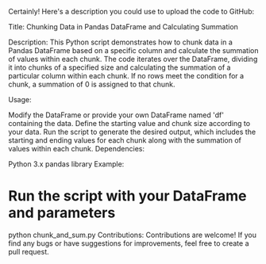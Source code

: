 
Certainly! Here's a description you could use to upload the code to GitHub:

Title: Chunking Data in Pandas DataFrame and Calculating Summation

Description:
This Python script demonstrates how to chunk data in a Pandas DataFrame based on a specific column and calculate the summation of values within each chunk. The code iterates over the DataFrame, dividing it into chunks of a specified size and calculating the summation of a particular column within each chunk. If no rows meet the condition for a chunk, a summation of 0 is assigned to that chunk.

Usage:

Modify the DataFrame or provide your own DataFrame named 'df' containing the data.
Define the starting value and chunk size according to your data.
Run the script to generate the desired output, which includes the starting and ending values for each chunk along with the summation of values within each chunk.
Dependencies:

Python 3.x
pandas library
Example:

# Run the script with your DataFrame and parameters
python chunk_and_sum.py
Contributions:
Contributions are welcome! If you find any bugs or have suggestions for improvements, feel free to create a pull request.
